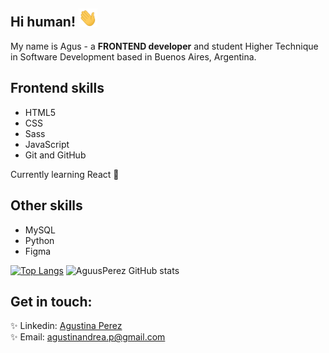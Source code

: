 ## Hi human! <img src="https://github.com/ABSphreak/ABSphreak/blob/master/gifs/Hi.gif" width="30px">
My name is Agus - a <strong>FRONTEND developer</strong> and student Higher Technique in Software Development based in Buenos Aires, Argentina.

## Frontend skills
  - HTML5
  - CSS 
  - Sass
  - JavaScript
  - Git and GitHub

  Currently learning React 🚀

## Other skills
  - MySQL
  - Python 
  - Figma
 
 [![Top Langs](https://github-readme-stats.vercel.app/api/top-langs/?username=AguuusPerez&layout=compact&theme=buefy)](https://github.com/aguuusperez/github-readme-stats)
![AguusPerez GitHub stats](https://github-readme-stats.vercel.app/api?username=AguuusPerez&hide=contribs,prs&theme=buefy&show_icons=true) 



## Get in touch: 
   
 ✨ Linkedin: [Agustina Perez](https://www.linkedin.com/in/agustinandreaperez/) <br>
 ✨ Email: [agustinandrea.p@gmail.com](mailto:agustinandrea.p@gmail.com)

<!---
AguuusPerez/AguuusPerez is a ✨ special ✨ repository because its `README.md` (this file) appears on your GitHub profile.
You can click the Preview link to take a look at your changes.
--->
